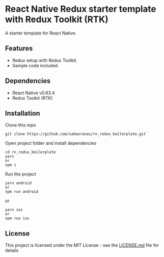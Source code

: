 # React Native Redux starter template with Redux Toolkit (RTK)

A starter template for React Native.

## Features

- Redux setup with Redux Toolkit.
- Sample code included.

## Dependencies

- React Native v0.63.4
- Redux Toolkit (RTK)

## Installation

Clone this repo

```
git clone https://github.com/saheeranas/rn_redux_boilerplate.git`
```

Open project folder and install dependencies

```
cd rn_redux_boilerplate
yarn
or
npm i
```

Run the project

```
yarn android
or
npm run android
```

or

```
yarn ios
or
npm run ios
```

## License

This project is licensed under the MIT License - see the [LICENSE.md](LICENSE) file for details
